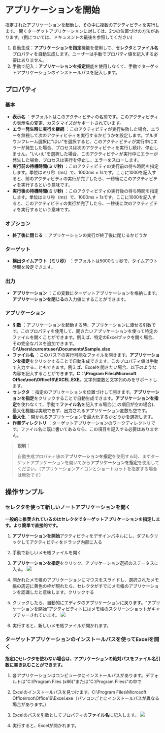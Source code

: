 # アプリケーションを開始

指定されたアプリケーションを起動し、その中に複数のアクティビティを実行します。
開くターゲットアプリケーションに対しては、2つの位置づけの方法があります。(例については、ドキュメントの最後を参照してください)
1. 自動生成：**アプリケーションを指定**機能を使用して、**セレクタ**と**ファイル名**プロパティを自動生成します。ユーザーは手動でプロパティ値を記入する必要はありません。
2. 手動で記入：**アプリケーションを指定**機能を使用しなくて、手動でターゲットアプリケーションのインストールパスを記入します。

## プロパティ

### 基本
- **表示名** ：デフォルトはこのアクティビティの名前です。このアクティビティの表示名の変更、カスタマイズがサポートされています。
- **エラー発生時に実行を継続** ：このアクティビティが実行失敗した場合、エラーを無視して次のアクティビティを実行するかどうかを設定します。プルダウンフレーム選択に"はい"を選択すると、このアクティビティが実行中にエラーが発生した場合、プロセスは次のアクティビティを実行し続け、停止しません。"いいえ"を選択した場合、このアクティビティが実行中にエラーが発生した場合、プロセスは実行を停止し、エラーをスローします。
- **実行前の待機時間(ミリ秒)** ：このアクティビティの実行前の待ち時間を指定します。単位はミリ秒（ms）で、1000ms = 1sです。ここに1000を記入すると、前のアクティビティの実行が完了したら、一秒後にこのアクティビティを実行するという意味です。
- **実行後の待機時間(ミリ秒)** ：このアクティビティの実行後の待ち時間を指定します。単位はミリ秒（ms）で、1000ms = 1sです。ここに1000を記入すると、このアクティビティの実行が完了したら、一秒後に次のアクティビティを実行するという意味です。


### オプション

- **終了後に閉じる** ：アプリケーションの実行が終了後に閉じるかどうか

### ターゲット

- **検出タイムアウト（ミリ秒）** ：デフォルトは5000ミリ秒で、タイムアウト時間を設定できます。

### 出力

- **アプリケーション** ：この変数にターゲットアプリケーションを格納します。**アプリケーションを閉じる**の入力値にすることができます。

### アプリケーション

- **引数** ：アプリケーションを起動する時、アプリケーションに渡せる引数です。このプロパティを使用して、開きたいアプリケーションを使って特定のファイルを開くことができます。例えば、特定のExcelブックを開く場合、その完全なパスを追加できます。**C:\Users\currentuser\Documents\Sample.xlsx**
- **ファイル名** ：このパス下の実行可能なファイルを開きます。**アプリケーションを指定**をクリックすることで自動生成できます。このプロパティ値は手動で入力することもできます。例えば、Excelを開きたい場合、以下のような内容を記入することができます。**C：\Program Files\Microsoft Office\root\Office16\EXCEL.EXE**。文字列変数と文字列のみをサポートします。
- **セレクタ** ：指定のアプリケーションを位置づけして開きます。**アプリケーションを指定**をクリックすることで自動生成できます。**アプリケーションを指定**を使わなくて、手動で**ファイル名**を記入する場合(この項目が空の場合)、最大化機能は実現できず、出力されるアプリケーション変数も空です。
- **最大化** ：開かれるアプリケーションを最大化するかどうかを選択します。
- **作業ディレクトリ** ：ターゲットアプリケーションのワークディレクトリです。ファイル名に既に書いてあるなら、この項目を記入する必要はありません。
>**説明：**
>
>自動生成プロパティ値の<b>アプリケーションを指定</b>を使用する時、まずターゲットアプリケーションを開いてから<b>アプリケーションを指定</b>を使用してください。（アプリケーションアイコンとショートカットを指定する場合は無効です）

## 操作サンプル
### セレクタを使って新しいノートアプリケーションを開く

**一般的に推奨されているのはセレクタでターゲットアプリケーションを指定します。より簡単で直接的です。**

1. **アプリケーションを開始**アクティビティをデザインパネルにし、ダブルクリックしてアクティビティをドラッグ内部に入る

2. 手動で新しいメモ帳ファイルを開く

3. **アプリケーションを指定**をクリック、アプリケーション選択のステータスに入る。
![](https://docimages.blob.core.chinacloudapi.cn/images/Activities/openApp-1.png)

4. 開かれたメモ帳のアプリケーションにマウスをスライドし、選択されたメモ帳の周辺に黄色の枠が現れたら、セレクタがすでにメモ帳のアプリケーションを認識したと意味します。クリックする

5. クリックしたら、自動的にエディタのアプリケーションに戻ります。"アプリケーションを開始"アクティビティトにはメモ帳のスクリーンショットがキャプチャーされています。
![](https://docimages.blob.core.chinacloudapi.cn/images/Activities/openApp-2.png)

6. 実行すると、新しいメモ帳ファイルが開かれます。


### ターゲットアプリケーションのインストールパスを使ってExcelを開く

**指定にセレクタを使わない場合は、アプリケーションの絶対パスをファイル名引数に書き込むことができます。**

1. 各アプリケーションはコンピュータにインストールパスがあります。デフォルトは"C:\Program Files (x86)"または"C:\Program Filess"の中で

2. Excelのインストールパスを見つけます。C:\Program Files\Microsoft Office\root\Office16\Excel.exe（パソコンごとにインストールパスが異なる場合があります。）

3. Excelのパスを引数としてプロパティの**ファイル名**に記入します。
![](https://docimages.blob.core.chinacloudapi.cn/images/Activities/openApp-3.png )

4. 実行すると、Excelが開かれます。

